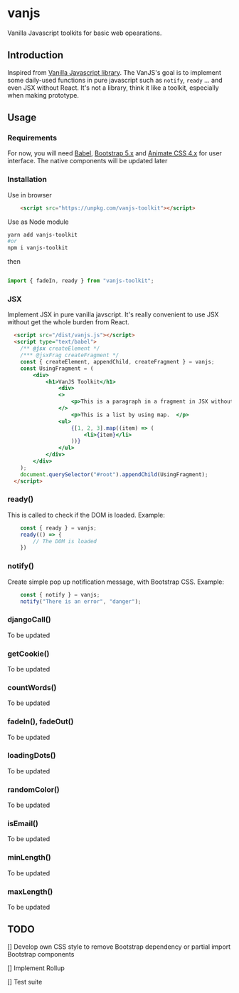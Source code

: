 # vanjs

Vanilla Javascript toolkits for basic web opearations.

## Introduction

Inspired from [Vanilla Javascript library](http://vanilla-js.com/). The VanJS's goal is to implement some daily-used functions in pure javascript such as `notify`, `ready` ... and even JSX without React. It's not a library, think it like a toolkit, especially when making prototype.

## Usage

### Requirements

For now, you will need [Babel](https://babeljs.io/), [Bootstrap 5.x](https://getbootstrap.com/) and [Animate CSS 4.x](https://animate.style/) for user interface. The native components will be updated later

### Installation

Use in browser

```html
    <script src="https://unpkg.com/vanjs-toolkit"></script>
```

Use as Node module

```bash
yarn add vanjs-toolkit
#or
npm i vanjs-toolkit
```

then

```javascript

import { fadeIn, ready } from "vanjs-toolkit";

```

### JSX

Implement JSX in pure vanilla javscript. It's really convenient to use JSX without get the whole burden from React.

```html
  <script src="/dist/vanjs.js"></script>
  <script type="text/babel">
    /** @jsx createElement */
    /*** @jsxFrag createFragment */
    const { createElement, appendChild, createFragment } = vanjs;
    const UsingFragment = (
        <div>
            <h1>VanJS Toolkit</h1>
                <div>
                <>
                    <p>This is a paragraph in a fragment in JSX without React.</p>
                </>
                    <p>This is a list by using map.  </p>
                <ul>
                    {[1, 2, 3].map((item) => (
                        <li>{item}</li>
                    ))}
                </ul>
            </div>
        </div>
    );
    document.querySelector("#root").appendChild(UsingFragment);
  </script>
```

### ready()

This is called to check if the DOM is loaded. Example:

```javascript
    const { ready } = vanjs;
    ready(() => {
        // The DOM is loaded
    })

```

### notify()

Create simple pop up notification message, with Bootstrap CSS. Example:

```javascript
    const { notify } = vanjs;
    notify("There is an error", "danger");
```

### djangoCall()

To be updated

### getCookie()

To be updated

### countWords()

To be updated

### fadeIn(), fadeOut()

To be updated

### loadingDots()

To be updated

### randomColor()

To be updated

### isEmail()

To be updated

### minLength()

To be updated

### maxLength()

To be updated

## TODO

[] Develop own CSS style to remove Bootstrap dependency or partial import Bootstrap components

[] Implement Rollup

[] Test suite
